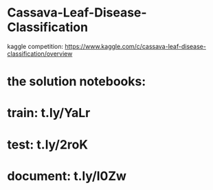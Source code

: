 # Cassava-Leaf-Disease-Classification

kaggle competition: https://www.kaggle.com/c/cassava-leaf-disease-classification/overview

# the solution notebooks:

# train: t.ly/YaLr

# test: t.ly/2roK

# document: t.ly/I0Zw
